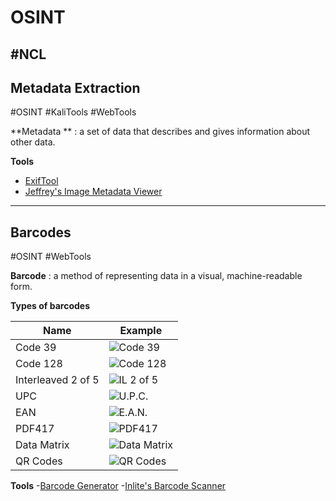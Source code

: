 # OSINT
#NCL
---
## Metadata Extraction
#OSINT 
#KaliTools 
#WebTools 

**Metadata **
: a set of data that describes and gives information about other data.

**Tools**
- [ExifTool](https://github.com/exiftool/exiftool)
- [Jeffrey's Image Metadata Viewer](http://exif.regex.info/)

---
## Barcodes
#OSINT 
#WebTools 

**Barcode**
: a method of representing data in a visual, machine-readable form.

**Types of barcodes**

| Name      | Example |
| ----------- | ----------- |
| Code 39      | ![Code 39](code39.jpg)       |
| Code 128      | ![Code 128](code128.jpg)       |
| Interleaved 2 of 5      | ![IL 2 of 5](IL2of5.jpg)       |
| UPC      | ![U.P.C.](UPC.jpg)       |
| EAN      | ![E.A.N.](ean.jpg)       |
| PDF417      | ![PDF417](pdf417.jpg)       |
| Data Matrix      | ![Data Matrix](datamatrix.jpg)       |
| QR Codes      | ![QR Codes](QRCode.jpg)       |

**Tools**
-[Barcode Generator](http://www.barcode-generator.org/)
-[Inlite's Barcode Scanner](https://online-barcode-reader.inliteresearch.com/)
